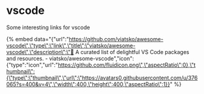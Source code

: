 # vscode

Some interesting links for vscode

{% embed data="{\"url\":\"https://github.com/viatsko/awesome-vscode\",\"type\":\"link\",\"title\":\"viatsko/awesome-vscode\",\"description\":\"🎨 A curated list of delightful VS Code packages and resources. - viatsko/awesome-vscode\",\"icon\":{\"type\":\"icon\",\"url\":\"https://github.com/fluidicon.png\",\"aspectRatio\":0},\"thumbnail\":{\"type\":\"thumbnail\",\"url\":\"https://avatars0.githubusercontent.com/u/376065?s=400&v=4\",\"width\":400,\"height\":400,\"aspectRatio\":1}}" %}

